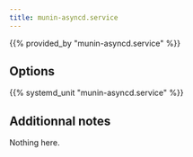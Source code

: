 ```yaml
---
title: munin-asyncd.service
---
```


{{% provided_by "munin-asyncd.service" %}}

## Options

{{% systemd_unit "munin-asyncd.service" %}}

## Additionnal notes

Nothing here.